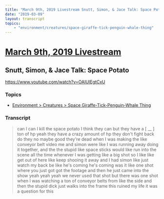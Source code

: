```yaml
---
title: "March 9th, 2019 Livestream Snutt, Simon, & Jace Talk: Space Potato"
date: "2019-03-09"
layout: transcript
topics:
    - "environment/creatures/space-giraffe-tick-penguin-whale-thing"
---
```

# [March 9th, 2019 Livestream](../2019-03-09.md)
## Snutt, Simon, & Jace Talk: Space Potato
https://www.youtube.com/watch?v=OAIUIEgtCxU

### Topics
* [Environment > Creatures > Space Giraffe-Tick-Penguin-Whale Thing](../topics/environment/creatures/space-giraffe-tick-penguin-whale-thing.md)

### Transcript

> can I can I kill the space potato I think they can but they have a [ __ ] ton of hp yeah they have a crazy amount of hp they don't fight back do they no maybe good they're dead when I was making the like conveyor belt video me and simon were like I was running away doing it together, and the the stupid like space sticks would like run into the scene all the time whenever I was getting like a big shot so I like like get out of here like keep shooing it away and I had simon like just watch my back be like he's coming he's coming was it like one shot where you just got got the footage and then he just came into the show yeah yeah yeah we never used that shot but there was one shot when I was watching a ton of conveyor belts from like the side and then the stupid dick just walks into the frame this ruined my life it was a question for this
